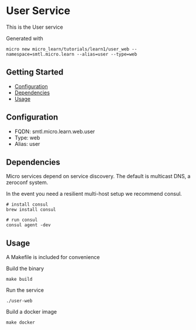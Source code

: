 # User Service

This is the User service

Generated with

```
micro new micro_learn/tutorials/learn1/user_web --namespace=smtl.micro.learn --alias=user --type=web
```

## Getting Started

- [Configuration](#configuration)
- [Dependencies](#dependencies)
- [Usage](#usage)

## Configuration

- FQDN: smtl.micro.learn.web.user
- Type: web
- Alias: user

## Dependencies

Micro services depend on service discovery. The default is multicast DNS, a zeroconf system.

In the event you need a resilient multi-host setup we recommend consul.

```
# install consul
brew install consul

# run consul
consul agent -dev
```

## Usage

A Makefile is included for convenience

Build the binary

```
make build
```

Run the service
```
./user-web
```

Build a docker image
```
make docker
```